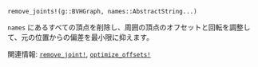 ```
remove_joints!(g::BVHGraph, names::AbstractString...)
```

`names` にあるすべての頂点を削除し、周囲の頂点のオフセットと回転を調整して、元の位置からの偏差を最小限に抑えます。

関連情報: [`remove_joint!`](@ref), [`optimize_offsets!`](@ref)
